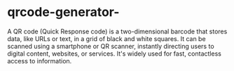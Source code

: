 # qrcode-generator-
A QR code (Quick Response code) is a two-dimensional barcode that stores data, like URLs or text, in a grid of black and white squares. It can be scanned using a smartphone or QR scanner, instantly directing users to digital content, websites, or services. It's widely used for fast, contactless access to information.
